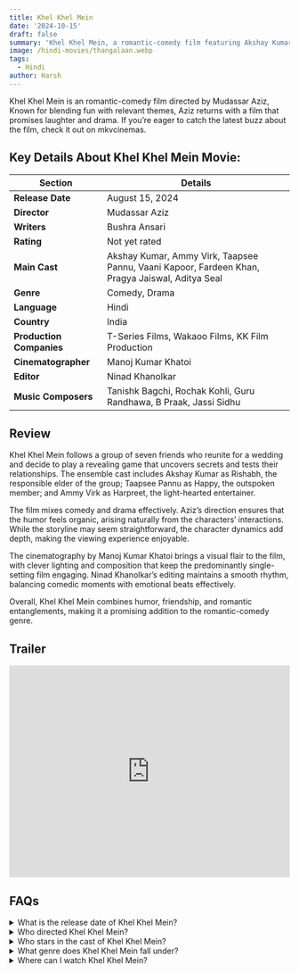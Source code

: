 ```yaml
---
title: Khel Khel Mein
date: '2024-10-15'
draft: false
summary: 'Khel Khel Mein, a romantic-comedy film featuring Akshay Kumar and Taapsee Pannu. Read our review and find streaming info on mkvcinemas.'
image: /hindi-movies/thangalaan.webp
tags:
  - Hindi
author: Harsh
---
```


Khel Khel Mein is an romantic-comedy film directed by Mudassar Aziz, Known for blending fun with relevant themes, Aziz returns with a film that promises laughter and drama. If you’re eager to catch the latest buzz about the film, check it out on mkvcinemas.

## Key Details About Khel Khel Mein Movie:

| Section               | Details                                                                                              |
|-----------------------|------------------------------------------------------------------------------------------------------|
| **Release Date**      | August 15, 2024                                                                                     |
| **Director**          | Mudassar Aziz                                                                                       |
| **Writers**           | Bushra Ansari                                                                                       |
| **Rating**            | Not yet rated                                                                                       |
| **Main Cast**         | Akshay Kumar, Ammy Virk, Taapsee Pannu, Vaani Kapoor, Fardeen Khan, Pragya Jaiswal, Aditya Seal  |
| **Genre**             | Comedy, Drama                                                                                       |
| **Language**          | Hindi                                                                                               |
| **Country**           | India                                                                                               |
| **Production Companies** | T-Series Films, Wakaoo Films, KK Film Production                                                  |
| **Cinematographer**   | Manoj Kumar Khatoi                                                                                  |
| **Editor**            | Ninad Khanolkar                                                                                     |
| **Music Composers**   | Tanishk Bagchi, Rochak Kohli, Guru Randhawa, B Praak, Jassi Sidhu                                 |

## Review

Khel Khel Mein follows a group of seven friends who reunite for a wedding and decide to play a revealing game that uncovers secrets and tests their relationships. The ensemble cast includes Akshay Kumar as Rishabh, the responsible elder of the group; Taapsee Pannu as Happy, the outspoken member; and Ammy Virk as Harpreet, the light-hearted entertainer.

The film mixes comedy and drama effectively. Aziz’s direction ensures that the humor feels organic, arising naturally from the characters’ interactions. While the storyline may seem straightforward, the character dynamics add depth, making the viewing experience enjoyable.

The cinematography by Manoj Kumar Khatoi brings a visual flair to the film, with clever lighting and composition that keep the predominantly single-setting film engaging. Ninad Khanolkar’s editing maintains a smooth rhythm, balancing comedic moments with emotional beats effectively.

Overall, Khel Khel Mein combines humor, friendship, and romantic entanglements, making it a promising addition to the romantic-comedy genre.

## Trailer

<iframe width="100%" height="380" src="https://www.youtube.com/embed/RKZJtoFoaQg?si=lQyogWrIXd94EcMW" frameborder="0" allow="accelerometer; autoplay; clipboard-write; encrypted-media; gyroscope; picture-in-picture; web-share" referrerpolicy="strict-origin-when-cross-origin" allowfullscreen></iframe>

## FAQs

<details>
  <summary>What is the release date of Khel Khel Mein?</summary>
  <p>Khel Khel Mein is set to release on August 15, 2024.</p>
</details>

<details>
  <summary>Who directed Khel Khel Mein?</summary>
  <p>The film is directed by Mudassar Aziz.</p>
</details>

<details>
  <summary>Who stars in the cast of Khel Khel Mein?</summary>
  <p>The main cast includes Akshay Kumar, Ammy Virk, Taapsee Pannu, and Vaani Kapoor, among others.</p>
</details>

<details>
  <summary>What genre does Khel Khel Mein fall under?</summary>
  <p>The film is a romantic-comedy that includes elements of drama.</p>
</details>

<details>
  <summary>Where can I watch Khel Khel Mein?</summary>
  <p>You can check for streaming options on mkvcinemas after its release.</p>
</details>



